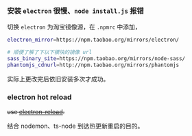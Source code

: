 ### 安装 `electron` 很慢、`node install.js` 报错

切换 `electron` 为淘宝镜像源，在 `.npmrc` 中添加，

```bash
electron_mirror=https://npm.taobao.org/mirrors/electron/

# 顺便了解了下以下模块的镜像 url
sass_binary_site=https://npm.taobao.org/mirrors/node-sass/
phantomjs_cdnurl=http://npm.taobao.org/mirrors/phantomjs
```

实际上更改完后依旧安装多次才成功。

### electron hot reload

~~use [electron-reload](https://github.com/yan-foto/electron-reload).~~

结合 nodemon、ts-node 到达热更新重启的目的。
